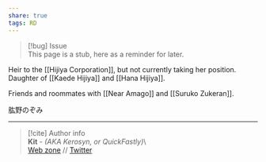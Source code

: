 ```yaml
---  
share: true  
tags: RD  
---  
```

> [!bug] Issue  
> This page is a stub, here as a reminder for later.  
  
Heir to the [[Hijiya Corporation]], but not currently taking her position. Daughter of [[Kaede Hijiya]] and [[Hana Hijiya]].  
  
Friends and roommates with [[Near Amago]] and [[Suruko Zukeran]].  
  
肱野のぞみ  
  
-----  
> [!cite] Author info  
> **Kit** - *(AKA Kerosyn, or QuickFastly)*\  
> [Web zone](https://kitabe.link) // [Twitter](https://twitter.com/Kerosyn_)